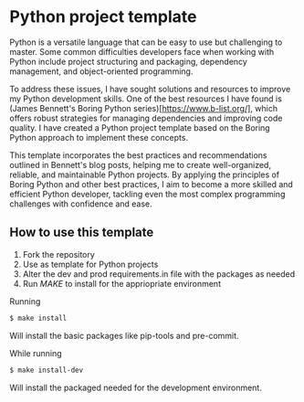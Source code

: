 # Python project template

Python is a versatile language that can be easy to use but challenging to master. 
Some common difficulties developers face when working with Python include project structuring and packaging, 
dependency management, and object-oriented programming.

To address these issues, I have sought solutions and resources to improve my Python development skills. 
One of the best resources I have found is (James Bennett's Boring Python series)[https://www.b-list.org/], which offers robust strategies for managing dependencies and improving code quality.
I have created a Python project template based on the Boring Python approach to implement these concepts. 

This template incorporates the best practices and recommendations outlined in Bennett's blog posts, helping me to create well-organized, reliable, and maintainable Python projects.
By applying the principles of Boring Python and other best practices, 
I aim to become a more skilled and efficient Python developer, 
tackling even the most complex programming challenges with confidence and ease.

## How to use this template

1. Fork the repository
2. Use as template for Python projects
3. Alter the dev and prod requirements.in file with the packages as needed
4. Run $MAKE$ to install for the appriopriate environment

Running 

```bash
$ make install
```
Will install the basic packages like pip-tools and pre-commit.

While running

```bash
$ make install-dev
```

Will install the packaged needed for the development environment.
